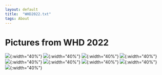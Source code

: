 ```yaml
---
layout: default
title:  "WHD2022.txt"
tags: About
---
```


# Pictures from WHD 2022

![](/assets/img/WHD2022/1.jpg){:width="40%"}
![](/assets/img/WHD2022/2.jpg){:width="40%"}
![](/assets/img/WHD2022/3.jpg){:width="40%"}
![](/assets/img/WHD2022/4.jpg){:width="40%"}
![](/assets/img/WHD2022/5.jpg){:width="40%"}
![](/assets/img/WHD2022/6.jpg){:width="40%"}
![](/assets/img/WHD2022/7.jpg){:width="40%"}
![](/assets/img/WHD2022/8.jpg){:width="40%"}
![](/assets/img/WHD2022/9.jpg){:width="40%"}